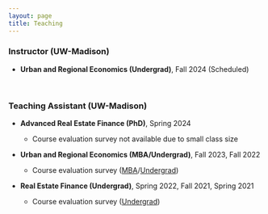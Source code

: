 ```yaml
---
layout: page
title: Teaching
---
```




### Instructor (UW-Madison)
 
 - **Urban and Regional Economics (Undergrad)**, Fall 2024 (Scheduled)

<br/> 

### Teaching Assistant (UW-Madison)

 - **Advanced Real Estate Finance (PhD)**, Spring 2024

   - Course evaluation survey not available due to small class size
 
 - **Urban and Regional Economics (MBA/Undergrad)**, Fall 2023, Fall 2022
 
   - Course evaluation survey ([MBA](/assets/pdf/RE720_Fall23.pdf)/[Undergrad](/assets/pdf/RE420_Fall23.pdf))

    <!-- - Office Hour: TBD 1:00 pm - 2:00 pm, Tuesdays and Thursdays ([Sign-up link to my office hour](https://doodle.com/mm/heejinyoon/officehour1))-->

- **Real Estate Finance (Undergrad)**, Spring 2022, Fall 2021, Spring 2021

   - Course evaluation survey ([Undergrad](/assets/pdf/RE410_Fall21.pdf))

<br/>

<!--- ### Teaching Assistant (KAIST College of Business)
 
 - **Corporate Valuation (MBA)**, Fall 2019
--->

